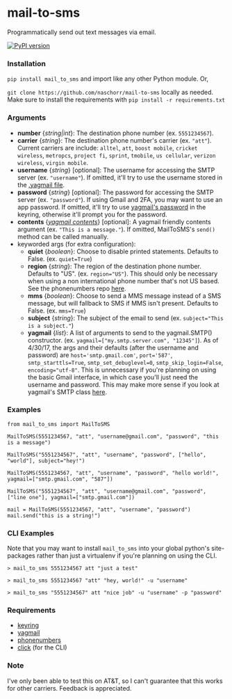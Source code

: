 # mail-to-sms 
Programmatically send out text messages via email.

[![PyPI version](https://badge.fury.io/py/mail_to_sms.svg)](https://badge.fury.io/py/mail_to_sms)

### Installation
`pip install mail_to_sms` and import like any other Python module. Or,

`git clone https://github.com/naschorr/mail-to-sms` locally as needed. Make sure to install the requirements with `pip install -r requirements.txt`

### Arguments
- **number** {*string|int*}: The destination phone number (ex. `5551234567`).
- **carrier** {*string*}: The destination phone number's carrier (ex. `"att"`). Current carriers are include: `alltel`, `att`, `boost mobile`, `cricket wireless`, `metropcs`, `project fi`, `sprint`, `tmobile`, `us cellular`, `verizon wireless`, `virgin mobile`.
- **username** {*string*} [optional]: The username for accessing the SMTP server (ex. `"username"`). If omitted, it'll try to use the username stored in the [.yagmail file](https://github.com/kootenpv/yagmail#username-and-password).
- **password** {*string*} [optional]: The password for accessing the SMTP server (ex. `"password"`). If using Gmail and 2FA, you may want to use an app password. If omitted, it'll try to use [yagmail's password](https://github.com/kootenpv/yagmail#username-and-password) in the keyring, otherwise it'll prompt you for the password.
- **contents** {[*yagmail contents*](https://github.com/kootenpv/yagmail#magical-contents)} [optional]: A yagmail friendly contents argument (ex. `"This is a message."`). If omitted, MailToSMS's `send()` method can be called manually.
- keyworded args (for extra configuration):
  - **quiet** {*boolean*}: Choose to disable printed statements. Defaults to False. (ex. `quiet=True`)
  - **region** {*string*}: The region of the destination phone number. Defaults to "US". (ex. `region="US"`). This should only be necessary when using a non international phone number that's not US based. See the phonenumbers repo [here](https://github.com/daviddrysdale/python-phonenumbers).
  - **mms** {*boolean*}: Choose to send a MMS message instead of a SMS message, but will fallback to SMS if MMS isn't present. Defaults to False. (ex. `mms=True`)
  - **subject** {*string*}: The subject of the email to send (ex. `subject="This is a subject."`)
  - **yagmail** {*list*}: A list of arguments to send to the yagmail.SMTP() constructor. (ex. `yagmail=["my.smtp.server.com", "12345"]`). As of 4/30/17, the args and their defaults (after the username and password) are `host='smtp.gmail.com'`, `port='587'`, `smtp_starttls=True`, `smtp_set_debuglevel=0`, `smtp_skip_login=False`, `encoding="utf-8"`. This is unnecessary if you're planning on using the basic Gmail interface, in which case you'll just need the username and password. This may make more sense if you look at yagmail's SMTP class [here](https://github.com/kootenpv/yagmail/blob/master/yagmail/yagmail.py#L49).

### Examples
```
from mail_to_sms import MailToSMS
```

```
MailToSMS(5551234567, "att", "username@gmail.com", "password", "this is a message")
```

```
MailToSMS("5551234567", "att", "username", "password", ["hello", "world"], subject="hey!")
```

```
MailToSMS(5551234567, "att", "username", "password", "hello world!", yagmail=["smtp.gmail.com", "587"])
```

```
MailToSMS("5551234567", "att", "username@gmail.com", "password", ["line one"], yagmail=["smtp.gmail.com"])
```

```
mail = MailToSMS(5551234567, "att", "username", "password")
mail.send("this is a string!")
```

### CLI Examples
Note that you may want to install `mail_to_sms` into your global python's site-packages rather than just a virtualenv if you're planning on using the CLI.
```
> mail_to_sms 5551234567 att "just a test"
```

```
> mail_to_sms 5551234567 "att" "hey, world!" -u "username"
```

```
> mail_to_sms "5551234567" att "nice job" -u "username" -p "password"
```

### Requirements
- [keyring](https://github.com/jaraco/keyring)
- [yagmail](https://github.com/kootenpv/yagmail)
- [phonenumbers](https://github.com/daviddrysdale/python-phonenumbers)
- [click](https://github.com/pallets/click) (for the CLI)

### Note
I've only been able to test this on AT&T, so I can't guarantee that this works for other carriers. Feedback is appreciated.
